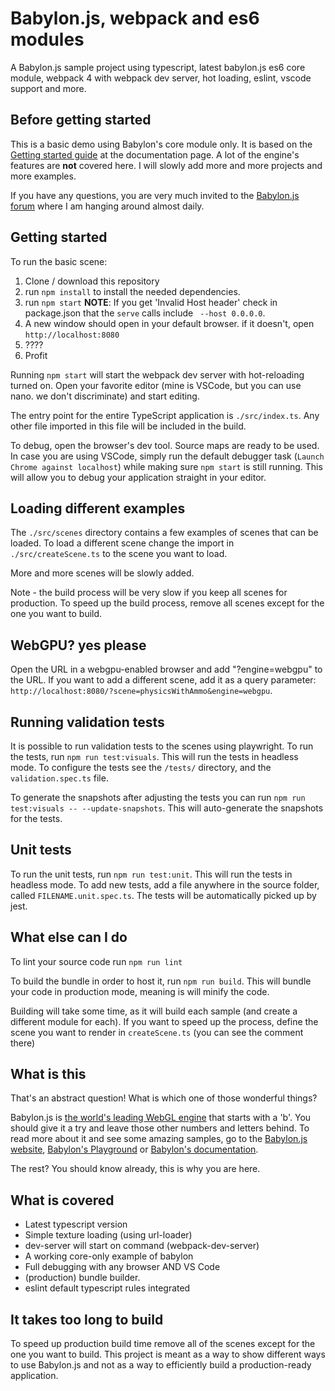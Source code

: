 # Babylon.js, webpack and es6 modules

A Babylon.js sample project using typescript, latest babylon.js es6 core module, webpack 4 with webpack dev server, hot loading, eslint, vscode support and more.

## Before getting started

This is a basic demo using Babylon's core module only. It is based on the [Getting started guide](https://doc.babylonjs.com/) at the documentation page. A lot of the engine's features are **not** covered here. I will slowly add more and more projects and more examples.

If you have any questions, you are very much invited to the [Babylon.js forum](https://forum.babylonjs.com) where I am hanging around almost daily.

## Getting started

To run the basic scene:

1. Clone / download this repository
2. run `npm install` to install the needed dependencies.
3. run `npm start` **NOTE**: If you get 'Invalid Host header' check in package.json that the `serve` calls include ` --host 0.0.0.0`.
4. A new window should open in your default browser. if it doesn't, open `http://localhost:8080`
5. ????
6. Profit

Running `npm start` will start the webpack dev server with hot-reloading turned on. Open your favorite editor (mine is VSCode, but you can use nano. we don't discriminate) and start editing.

The entry point for the entire TypeScript application is `./src/index.ts`. Any other file imported in this file will be included in the build.

To debug, open the browser's dev tool. Source maps are ready to be used. In case you are using VSCode, simply run the default debugger task (`Launch Chrome against localhost`) while making sure `npm start` is still running. This will allow you to debug your application straight in your editor.

## Loading different examples

The `./src/scenes` directory contains a few examples of scenes that can be loaded. To load a different scene change the import in `./src/createScene.ts` to the scene you want to load.

More and more scenes will be slowly added.

Note - the build process will be very slow if you keep all scenes for production. To speed up the build process, remove all scenes except for the one you want to build.

## WebGPU? yes please

Open the URL in a webgpu-enabled browser and add "?engine=webgpu" to the URL. If you want to add a different scene, add it as a query parameter: `http://localhost:8080/?scene=physicsWithAmmo&engine=webgpu`.

## Running validation tests

It is possible to run validation tests to the scenes using playwright. To run the tests, run `npm run test:visuals`. This will run the tests in headless mode.
To configure the tests see the `/tests/` directory, and the `validation.spec.ts` file.

To generate the snapshots after adjusting the tests you can run `npm run test:visuals -- --update-snapshots`. This will auto-generate the snapshots for the tests.

## Unit tests

To run the unit tests, run `npm run test:unit`. This will run the tests in headless mode.
To add new tests, add a file anywhere in the source folder, called `FILENAME.unit.spec.ts`. The tests will be automatically picked up by jest.

## What else can I do

To lint your source code run `npm run lint`

To build the bundle in order to host it, run `npm run build`. This will bundle your code in production mode, meaning is will minify the code.

Building will take some time, as it will build each sample (and create a different module for each). If you want to speed up the process, define the scene you want to render in `createScene.ts` (you can see the comment there)

## What is this

That's an abstract question! What is which one of those wonderful things?

Babylon.js is [the world's leading WebGL engine](https://babylonjs.com) that starts with a 'b'. You should give it a try and leave those other numbers and letters behind. To read more about it and see some amazing samples, go to the [Babylon.js website](https://babylonjs.com), [Babylon's Playground](https://playground.babylonjs.com) or [Babylon's documentation](https://doc.babylonjs.com).

The rest? You should know already, this is why you are here.

## What is covered

- Latest typescript version
- Simple texture loading (using url-loader)
- dev-server will start on command (webpack-dev-server)
- A working core-only example of babylon
- Full debugging with any browser AND VS Code
- (production) bundle builder.
- eslint default typescript rules integrated

## It takes too long to build

To speed up production build time remove all of the scenes except for the one you want to build.
This project is meant as a way to show different ways to use Babylon.js and not as a way to efficiently build a production-ready application.
